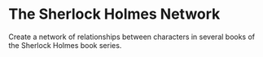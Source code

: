 # The Sherlock Holmes Network
Create a network of relationships between characters in several books of the Sherlock Holmes book series. 





